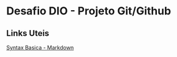 # Desafio DIO - Projeto Git/Github

## Links Uteis

[Syntax Basica - Markdown](https://www.markdownguide.org/cheat-sheet/)
